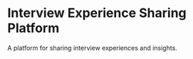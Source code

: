 # Interview Experience Sharing Platform

A platform for sharing interview experiences and insights.
